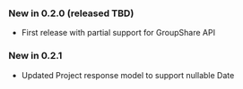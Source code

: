 ### New in 0.2.0 (released TBD)

* First release with partial support for GroupShare API

### New in 0.2.1

* Updated Project response model to support nullable Date
